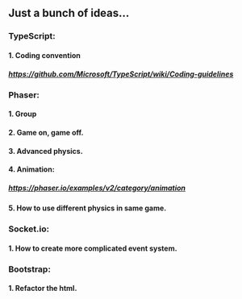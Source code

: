 ## Just a bunch of ideas...

### TypeScript:
#### 1. Coding convention
##### https://github.com/Microsoft/TypeScript/wiki/Coding-guidelines

### Phaser:
#### 1. Group
#### 2. Game on, game off.
#### 3. Advanced physics.
#### 4. Animation: 
##### https://phaser.io/examples/v2/category/animation
#### 5. How to use different physics in same game.

### Socket.io:
#### 1. How to create more complicated event system.

### Bootstrap:
#### 1. Refactor the html.